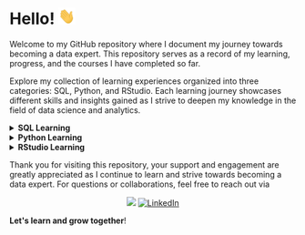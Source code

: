 # Hello!  <img src='https://github.com/elhakimyasya/elhakimyasya/blob/master/assets/Hi.gif' width='29' height='29'/>

Welcome to my GitHub repository where I document my journey towards becoming a data expert. This repository serves as a record of my learning, progress, and the courses I have completed so far.

Explore my collection of learning experiences organized into three categories: SQL, Python, and RStudio. Each learning journey showcases different skills and insights gained as I strive to deepen my knowledge in the field of data science and analytics.

<details>
<summary><strong>SQL Learning</strong></summary>
 
<br>

Each lesson below covers a specific use case or analysis scenario I worked on for various business applications.

</br>
 
<details>
<summary><strong>Learning 1: B2B Retail Customer Analytics</strong></summary>
 <br>
 
- **Description:** XYZ.com, a B2B startup specializing in product distribution, emphasizes informed decision-making through quarterly town hall meetings. Representatives from various divisions gather to evaluate performance metrics from the previous quarter, focusing on enhancing business operations and strategies.
- **Documentation:** [Report Deck](https://github.com/fitria-dwi/personal-notebook/blob/main/SQL/B2B%20Retail%20Customer%20Analytics%20Report/Report%20Deck%20%E2%80%93%20B2B%20Retail%20Insights.pdf) and [SQL Query](https://github.com/fitria-dwi/personal-notebook/blob/main/SQL/B2B%20Retail%20Customer%20Analytics%20Report/Query%20%E2%80%93%20B2B%20Retail%20Insights.sql)

</br>
</details>

<details>
<summary><strong>Learning 2: Superstore Data Analysis</strong></summary>
 <br>
 
- **Description:** As a BI Analyst at Superstore, the role focuses on delivering actionable insights to support data-driven decision-making across various departments within the organization.
- **Documentation:** [Report Deck](https://github.com/fitria-dwi/personal-notebook/blob/main/SQL/Superstore%20Data%20Analysis/Report%20Deck%20%E2%80%93%20Superstore%20Data%20Analysis.pdf) and [SQL Query](https://github.com/fitria-dwi/personal-notebook/blob/main/SQL/Superstore%20Data%20Analysis/Query%20%E2%80%93%20Superstore%20Data%20Analysis.sql)

</br>
</details>

<details>
<summary><strong>Learning 3: E-Commerce Analytics</strong></summary>
 <br>
 
- **Description:** As a BI Analyst at DQLab Store, the focus is on analyzing e-commerce performance data from 2019 to 2020 to provide valuable business insights.
- **Documentation:** [Report Deck](https://github.com/fitria-dwi/personal-notebook/blob/main/SQL/Data%20Analysis%20for%20E-Commerce/Report%20Deck%20%E2%80%93%20Data%20Analysis%20for%20E-Commerce.pdf) and [SQL Query](https://github.com/fitria-dwi/personal-notebook/blob/main/SQL/Data%20Analysis%20for%20E-Commerce/Query%20%E2%80%93%20Data%20Analysis%20for%20E-Commerce.sql)

</br>
</details>

</details>

<details>
<summary><strong>Python Learning</strong></summary>
 
<br>
This section offers comprehensive learning on Python programming, encompassing fundamental concepts and their practical applications.
 
</br>
 
<details>
<summary><strong>Learning 1: Business Decision Research</strong></summary>
 <br>
 
- **Description:** DQLab Sports Center, which specializes in selling a variety of sports necessities, faces the challenge of declining repeat customers. As a Junior Data Analyst, you are tasked by the store manager to identify and understand customer churn—those who have not made purchases in the last 6 months using transaction records from 2013 to 2019.
- **Documentation:** [Python Notebook](https://github.com/fitria-dwi/personal-notebook/blob/main/Python/Business%20Decision%20Research/Script%20%E2%80%93%20Business%20Decision%20Research.ipynb)

</br>
</details>

<details>
<summary><strong>Learning 2: Customer Churn Prediction</strong></summary>
 
- **Description:** DQLab Telco, a telecommunications company established in 2019, faces the challenge of customers switching subscriptions to competitors. This project aims to enhance customer retention by developing machine learning models to predict and mitigate customer churn.
- **Documentation:** [Python Notebook](https://github.com/fitria-dwi/personal-notebook/blob/main/Python/Customer%20Churn%20Prediction/Script%20%E2%80%93%20Customer%20Churn%20Prediction.ipynb)
  
</details>

<details>
<summary><strong>Learning 3: Customer Segmentation</strong></summary>
 <br>
 
- **Description:** Understanding customer characteristics is crucial for companies to tailor effective marketing strategies. By segmenting customers, businesses can gain deeper insights into their preferences and behaviors, enabling more targeted and efficient marketing approaches. This project aims to leverage customer segmentation techniques to enhance the effectiveness of marketing strategies.
- **Documentation:** [Python Notebook](https://github.com/fitria-dwi/personal-notebook/blob/main/Python/Customer%20Segmentation%20Using%20K-prototypes/Script%20%E2%80%93%20Customer%20Segmentation%20Using%20K-prototypes.ipynb)

</br>
</details>

<details>
<summary><strong>Learning 4: Data Analysis of COVID-19</strong></summary>
 <br>
 
- **Description:** This project focuses on analyzing COVID-19 data. These analyses aim to provide valuable insights for a deeper understanding of the impact and dynamics of the pandemic, both globally and within the ASEAN region, thereby facilitating informed decision-making and response strategies.
- **Documentation:** [Python Notebook](https://github.com/fitria-dwi/personal-notebook/blob/main/Python/Data%20Analysis%20of%20COVID-19%20in%20the%20World%20and%20ASEAN/Script%20%E2%80%93%20Data%20Analysis%20of%20COVID-19%20in%20the%20World%20and%20ASEAN.ipynb)

</br>
</details>

<details>
<summary><strong>Learning 5: Data Analysis of COVID-19 in Indonesia</strong></summary>
 <br>
 
- **Description:** This project focuses on conducting exploratory data analysis (EDA) of COVID-19 data in Indonesia. It aims to uncover key insights and trends to better understand the spread, impact, and response strategies related to the pandemic within the country.
- **Documentation:** [Python Notebook](https://github.com/fitria-dwi/personal-notebook/blob/main/Python/Exploratory%20Data%20Analysis%20of%20COVID-19%20in%20Indonesia/Script%20%E2%80%93%20Exploratory%20Data%20Analysis%20of%20COVID-19%20in%20Indonesia.ipynb)

</br>
</details>


 </details>


 <details>
<summary><strong>RStudio Learning</strong></summary>


 </details>
 
Thank you for visiting this repository, your support and engagement are greatly appreciated as I continue to learn and strive towards becoming a data expert. For questions or collaborations, feel free to reach out via 
 <p align=center>
 <a href="mailto:wulan391@sci.ui.ac.id" target="_blank"><img src="https://img.shields.io/badge/Gmail-D14836?&style=for-the-badge&logo=gmail&logoColor=white"/></a>   
  <a href="https://www.linkedin.com/in/fitriadwi/" target="_blank"><img alt="LinkedIn" src="https://img.shields.io/badge/Linkedln-%230077B5.svg?&style=for-the-badge&logo=linkedin&logoColor=white" /></a>    
</p>

**Let's learn and grow together**!
